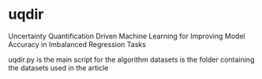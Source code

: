 # uqdir
Uncertainty Quantification Driven Machine Learning for Improving Model Accuracy in Imbalanced Regression Tasks

uqdir.py is the main script for the algorithm
datasets is the folder containing the datasets used in the article
